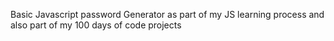 Basic Javascript password Generator as part of my JS learning process and also part of my 100 days of code projects
